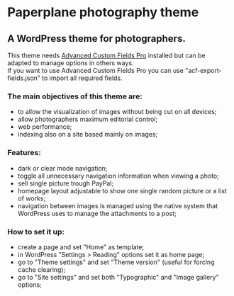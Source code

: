 # Paperplane photography theme
## A WordPress theme for photographers.
This theme needs [Advanced Custom Fields Pro](https://www.advancedcustomfields.com/pro/ "Advanced Custom Fields Pro") installed but can be adapted to manage options in others ways.<br/>
If you want to use Advanced Custom Fields Pro you can use "acf-export-fields.json" to import all required fields.<br/>
### The main objectives of this theme are:
* to allow the visualization of images without being cut on all devices;
* allow photographers maximum editorial control;
* web performance;
* indexing also on a site based mainly on images;

### Features:
* dark or clear mode navigation;
* toggle all unnecessary navigation information when viewing a photo;
* sell single picture trough PayPal;
* homepage layout adjustable to show one single random picture or a list of works;
* navigation between images is managed using the native system that WordPress uses to manage the attachments to a post;

### How to set it up:
* create a page and set "Home" as template;
* in WordPress "Settings > Reading" options set it as home page;
* go to "Theme settings" and set "Theme version" (useful for forcing cache clearing);
* go to "Site settings" and set both "Typographic" and "Image gallery" options;
